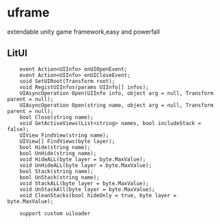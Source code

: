 # uframe
extendable unity game framework,easy and powerfall

## LitUI
        event Action<UIInfo> onUIOpenEvent;
        event Action<UIInfo> onUICloseEvent;
        void SetUIRoot(Transform root);
        void RegistUIInfos(params UIInfo[] infos);
        UIAsyncOperation Open(UIInfo info, object arg = null, Transform parent = null);
        UIAsyncOperation Open(string name, object arg = null, Transform parent = null);
        bool Close(string name);
        void GetActiveViews(List<string> names, bool includeStack = false);
        UIView FindView(string name);
        UIView[] FindViews(byte layer);
        bool Hide(string name);
        bool UnHide(string name);
        void HideALL(byte layer = byte.MaxValue);
        void UnHideALL(byte layer = byte.MaxValue);
        bool Stack(string name);
        bool UnStack(string name);
        void StackALL(byte layer = byte.MaxValue);
        void UnStackAll(byte layer = byte.MaxValue);
        void CleanStacks(bool hideOnly = true, byte layer = byte.MaxValue);
        
        support custom uiloader
